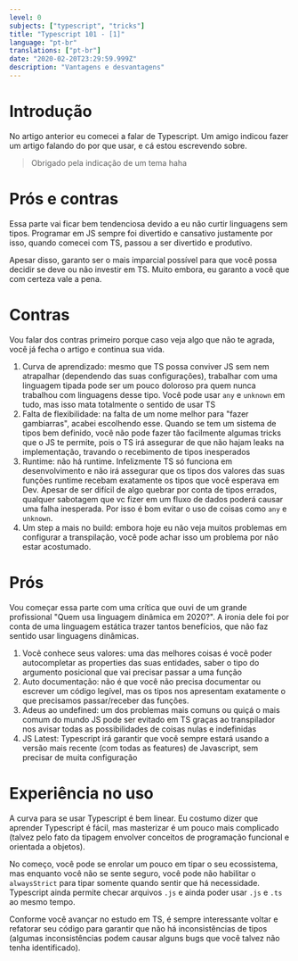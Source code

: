```yaml
---
level: 0
subjects: ["typescript", "tricks"]
title: "Typescript 101 - [1]"
language: "pt-br"
translations: ["pt-br"]
date: "2020-02-20T23:29:59.999Z"
description: "Vantagens e desvantagens"
---
```


# Introdução

No artigo anterior eu comecei a falar de Typescript. Um amigo indicou fazer um artigo falando do por que usar, e cá estou escrevendo sobre.

> Obrigado pela indicação de um tema haha

# Prós e contras

Essa parte vai ficar bem tendenciosa devido a eu não curtir linguagens sem tipos. Programar em JS sempre foi divertido e cansativo justamente por isso, quando comecei com TS, passou a ser divertido e produtivo.

Apesar disso, garanto ser o mais imparcial possível para que você possa decidir se deve ou não investir em TS. Muito embora, eu garanto a você que com certeza vale a pena.

# Contras

Vou falar dos contras primeiro porque caso veja algo que não te agrada, você já fecha o artigo e continua sua vida.

1. Curva de aprendizado: mesmo que TS possa conviver JS sem nem atrapalhar (dependendo das suas configurações), trabalhar com uma linguagem tipada pode ser um pouco doloroso pra quem nunca trabalhou com linguagens desse tipo. Você pode usar `any` e `unknown` em tudo, mas isso mata totalmente o sentido de usar TS
2. Falta de flexibilidade: na falta de um nome melhor para "fazer gambiarras", acabei escolhendo esse. Quando se tem um sistema de tipos bem definido, você não pode fazer tão facilmente algumas tricks que o JS te permite, pois o TS irá assegurar de que não hajam leaks na implementação, travando o recebimento de tipos inesperados
3. Runtime: não há runtime. Infelizmente TS só funciona em desenvolvimento e não irá assegurar que os tipos dos valores das suas funções runtime recebam exatamente os tipos que você esperava em Dev. Apesar de ser difícil de algo quebrar por conta de tipos errados, qualquer sabotagem que vc fizer em um fluxo de dados poderá causar uma falha inesperada. Por isso é bom evitar o uso de coisas como `any` e `unknown`.
4. Um step a mais no build: embora hoje eu não veja muitos problemas em configurar a transpilação, você pode achar isso um problema por não estar acostumado.

# Prós

Vou começar essa parte com uma crítica que ouvi de um grande profissional "Quem usa linguagem dinâmica em 2020?". A ironia dele foi por conta de uma linguagem estática trazer tantos benefícios, que não faz sentido usar linguagens dinâmicas.

1. Você conhece seus valores: uma das melhores coisas é você poder autocompletar as properties das suas entidades, saber o tipo do argumento posicional que vai precisar passar a uma função
2. Auto documentação: não é que você não precisa documentar ou escrever um código legível, mas os tipos nos apresentam exatamente o que precisamos passar/receber das funções.
3. Adeus ao undefined: um dos problemas mais comuns ou quiçá o mais comum do mundo JS pode ser evitado em TS graças ao transpilador nos avisar todas as possibilidades de coisas nulas e indefinidas
4. JS Latest: Typescript irá garantir que você sempre estará usando a versão mais recente (com todas as features) de Javascript, sem precisar de muita configuração

# Experiência no uso

A curva para se usar Typescript é bem linear. Eu costumo dizer que aprender Typescript é fácil, mas masterizar é um pouco mais complicado (talvez pelo fato da tipagem envolver conceitos de programação funcional e orientada a objetos).

No começo, você pode se enrolar um pouco em tipar o seu ecossistema, mas enquanto você não se sente seguro, você pode não habilitar o `alwaysStrict` para tipar somente quando sentir que há necessidade. Typescript ainda permite checar arquivos `.js` e ainda poder usar `.js` e `.ts` ao mesmo tempo.

Conforme você avançar no estudo em TS, é sempre interessante voltar e refatorar seu código para garantir que não há inconsistências de tipos (algumas inconsistências podem causar alguns bugs que você talvez não tenha identificado).
